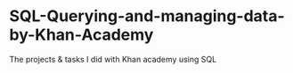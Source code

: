 # SQL-Querying-and-managing-data-by-Khan-Academy
The projects &amp; tasks I did with Khan academy using SQL

